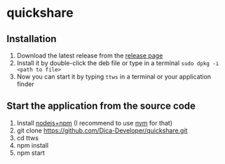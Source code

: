 # quickshare

## Installation

1. Download the latest release from the [release page](https://github.com/Dica-Developer/quickshare/releases)
2. Install it by double-click the deb file or type in a terminal `sudo dpkg -i <path to file>`
3. Now you can start it by typing `ttws` in a terminal or your application finder

## Start the application from the source code

1. Install [nodejs+npm](https://nodejs.org/) (I recommend to use [nvm](https://github.com/creationix/nvm) for that)
2. git clone https://github.com/Dica-Developer/quickshare.git
3. cd ttws
1. npm install
2. npm start

